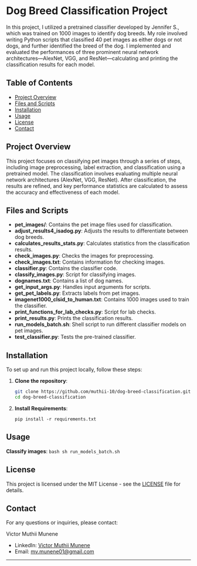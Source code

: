 # Dog Breed Classification Project

In this project, I utilized a pretrained classifier developed by Jennifer S., which was trained on 1000 images to identify dog breeds. My role involved writing Python scripts that classified 40 pet images as either dogs or not dogs, and further identified the breed of the dog. I implemented and evaluated the performances of three prominent neural network architectures—AlexNet, VGG, and ResNet—calculating and printing the classification results for each model.

## Table of Contents

- [Project Overview](#project-overview)
- [Files and Scripts](#files-and-scripts)
- [Installation](#installation)
- [Usage](#usage)
- [License](#license)
- [Contact](#contact)

## Project Overview

This project focuses on classifying pet images through a series of steps, including image preprocessing, label extraction, and classification using a pretrained model. The classification involves evaluating multiple neural network architectures (AlexNet, VGG, ResNet). After classification, the results are refined, and key performance statistics are calculated to assess the accuracy and effectiveness of each model.

## Files and Scripts

- **pet_images/**: Contains the pet image files used for classification.
- **adjust_results4_isadog.py**: Adjusts the results to differentiate between dog breeds.
- **calculates_results_stats.py**: Calculates statistics from the classification results.
- **check_images.py**: Checks the images for preprocessing.
- **check_images.txt**: Contains information for checking images.
- **classifier.py**: Contains the classifier code.
- **classify_images.py**: Script for classifying images.
- **dognames.txt**: Contains a list of dog names.
- **get_input_args.py**: Handles input arguments for scripts.
- **get_pet_labels.py**: Extracts labels from pet images.
- **imagenet1000_clsid_to_human.txt**: Contains 1000 images used to train the classifier.
- **print_functions_for_lab_checks.py**: Script for lab checks.
- **print_results.py**: Prints the classification results.
- **run_models_batch.sh**: Shell script to run different classifier models on pet images.
- **test_classifier.py**: Tests the pre-trained classifier.

## Installation

To set up and run this project locally, follow these steps:

1. **Clone the repository**:
    ```bash
    git clone https://github.com/muthii-10/dog-breed-classification.git
    cd dog-breed-classification
    ```
2. **Install Requirements**:
   ```
   pip install -r requirements.txt
   ```
    
## Usage

 **Classify images**:
    ```bash
    sh run_models_batch.sh
    ```

## License
This project is licensed under the MIT License - see the [LICENSE](LICENSE) file for details.

## Contact

For any questions or inquiries, please contact:

Victor Muthii Munene
- LinkedIn: [Victor Muthii Munene](https://www.linkedin.com/in/victor-muthii/)
- Email: [mv.munene01@gmail.com](mailto:mv.munene01@gmail.com)

---
